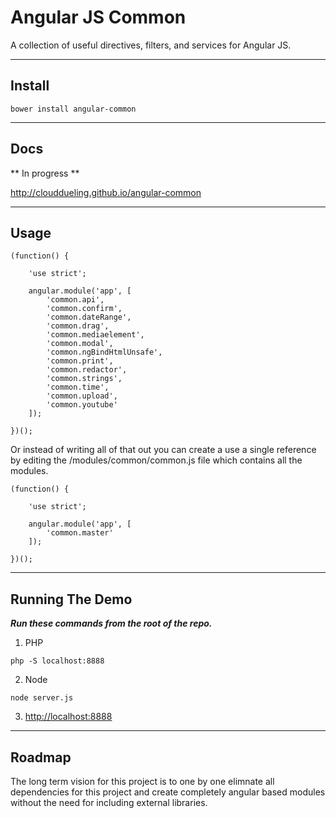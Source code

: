 Angular JS Common
===========================

A collection of useful directives, filters, and services for Angular JS.

---

## Install

```
bower install angular-common
```

---

## Docs

** In progress **

http://clouddueling.github.io/angular-common

---

## Usage

```
(function() {

    'use strict';
    
    angular.module('app', [
        'common.api',
        'common.confirm',
        'common.dateRange',
        'common.drag',
        'common.mediaelement',
        'common.modal',
        'common.ngBindHtmlUnsafe',
        'common.print',
        'common.redactor',
        'common.strings',
        'common.time',
        'common.upload',
        'common.youtube'
    ]);

})();
```

Or instead of writing all of that out you can create a use a single reference by editing the /modules/common/common.js file which contains all the modules.


```
(function() {

    'use strict';

    angular.module('app', [
        'common.master'
    ]);
    
})();
```

---

## Running The Demo

***Run these commands from the root of the repo.***

1. PHP
```
php -S localhost:8888
```

2. Node
```
node server.js
```

3. <a href='http://localhost:8000'>http://localhost:8888</a>

---

## Roadmap

The long term vision for this project is to one by one elimnate all dependencies for this project and create completely angular based modules without the need for including external libraries.
